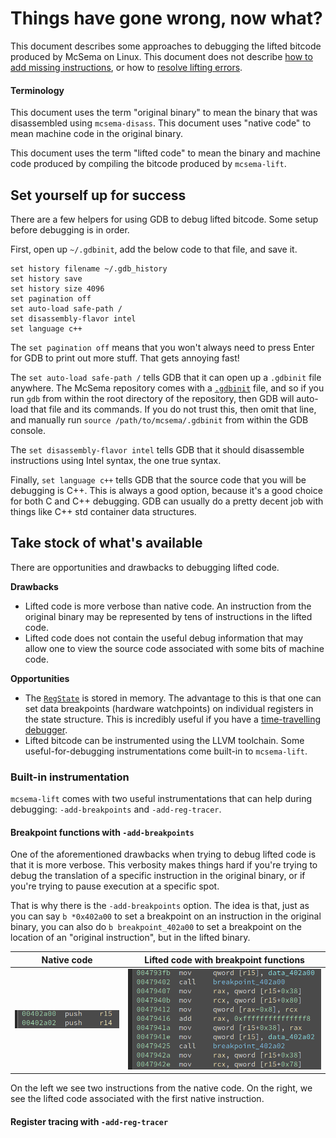 # Things have gone wrong, now what?

This document describes some approaches to debugging the lifted bitcode produced by McSema on Linux. This document does not describe [how to add missing instructions](AddAnInstruction.md), or how to [resolve lifting errors](McsemaWalkthrough.md#fixing-errors).

#### Terminology

This document uses the term "original binary" to mean the binary that was disassembled using `mcsema-disass`. This document uses "native code" to mean machine code in the original binary.

This document uses the term "lifted code" to mean the binary and machine code produced by compiling the bitcode produced by `mcsema-lift`.

## Set yourself up for success

There are a few helpers for using GDB to debug lifted bitcode. Some setup before debugging is in order.

First, open up `~/.gdbinit`, add the below code to that file, and save it.

```
set history filename ~/.gdb_history
set history save
set history size 4096
set pagination off
set auto-load safe-path /
set disassembly-flavor intel
set language c++
```

The `set pagination off` means that you won't always need to press Enter for GDB to print out more stuff. That gets annoying fast!

The `set auto-load safe-path /` tells GDB that it can open up a `.gdbinit` file anywhere. The McSema repository comes with a [`.gdbinit`](/.gdbinit) file, and so if you run `gdb` from within the root directory of the repository, then GDB will auto-load that file and its commands. If you do not trust this, then omit that line, and manually run `source /path/to/mcsema/.gdbinit` from within the GDB console.

The `set disassembly-flavor intel` tells GDB that it should disassemble instructions using Intel syntax, the one true syntax.

Finally, `set language c++` tells GDB that the source code that you will be debugging is C++. This is always a good option, because it's a good choice for both C and C++ debugging. GDB can usually do a pretty decent job with things like C++ std container data structures.

## Take stock of what's available

There are opportunities and drawbacks to debugging lifted code.

**Drawbacks**

 - Lifted code is more verbose than native code. An instruction from the original binary may be represented by tens of instructions in the lifted code.
 - Lifted code does not contain the useful debug information that may allow one to view the source code associated with some bits of machine code.

**Opportunities**

 - The [`RegState`](/mcsema/Arch/X86/Runtime/State.h) is stored in memory. The advantage to this is that one can set data breakpoints (hardware watchpoints) on individual registers in the state structure. This is incredibly useful if you have a [time-travelling debugger](http://undo.io/products/undodb/).
 - Lifted bitcode can be instrumented using the LLVM toolchain. Some useful-for-debugging instrumentations come built-in to `mcsema-lift`. 

### Built-in instrumentation

`mcsema-lift` comes with two useful instrumentations that can help during debugging: `-add-breakpoints` and `-add-reg-tracer`.

#### Breakpoint functions with `-add-breakpoints`

One of the aforementioned drawbacks when trying to debug lifted code is that it is more verbose. This verbosity makes things hard if you're trying to debug the translation of a specific instruction in the original binary, or if you're trying to pause execution at a specific spot.

That is why there is the `-add-breakpoints` option. The idea is that, just as you can say `b *0x402a00` to set a breakpoint on an instruction in the original binary, you can also do `b breakpoint_402a00` to set a breakpoint on the location of an "original instruction", but in the lifted binary.

| Native code | Lifted code with breakpoint functions |
| - | - |
| ![Native code](images/breakpoint_orig_code.png) | ![Lifted code](images/breakpoint.png) |


On the left we see two instructions from the native code. On the right, we see the lifted code associated with the first native instruction.

#### Register tracing with `-add-reg-tracer`
